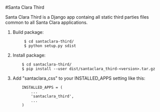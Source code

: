 #Santa Clara Third

Santa Clara Third is a Django app containg all static third parties
files common to all Santa Clara applications.

1. Build package:
   ```
        $ cd santaclara-third/
        $ python setup.py sdist
   ```

2. Install package:
    ```
        $ cd santaclara-third/
        $ pip install --user dist/santaclara_third-<version>.tar.gz
    ```

3. Add "santaclara_css" to your INSTALLED_APPS setting like this:
    ```
        INSTALLED_APPS = (
            ...
            'santaclara_third',
            ...
        )
    ```

